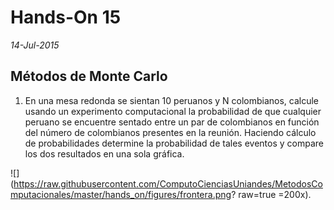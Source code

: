 
 # Hands-On 15
*14-Jul-2015*

## Métodos de Monte Carlo

1. En una mesa redonda se sientan 10 peruanos y N colombianos, calcule usando un experimento computacional la probabilidad de que cualquier peruano se encuentre sentado entre un par de colombianos en función del número de colombianos presentes en la reunión. Haciendo cálculo de probabilidades determine la probabilidad de tales eventos y compare los dos resultados en una sola gráfica.

![](https://raw.githubusercontent.com/ComputoCienciasUniandes/MetodosComputacionales/master/hands_on/figures/frontera.png? raw=true =200x).
